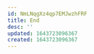 ```yaml
---
id: NmLNqgXz4qp7EMJwzhFRF
title: End
desc: ''
updated: 1643723096367
created: 1643723096367
---
```


